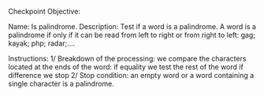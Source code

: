 Checkpoint Objective:

Name: Is palindrome. 
Description: 
Test if a word is a palindrome. A word is a palindrome if only if it can be read from left to right or from right to left: gag; kayak; php; radar;....

Instructions:
1/ Breakdown of the processing: we compare the characters located at the ends of the word:
if equality we test the rest of the word
if difference we stop
2/ Stop condition: an empty word or a word containing a single character is a palindrome.
